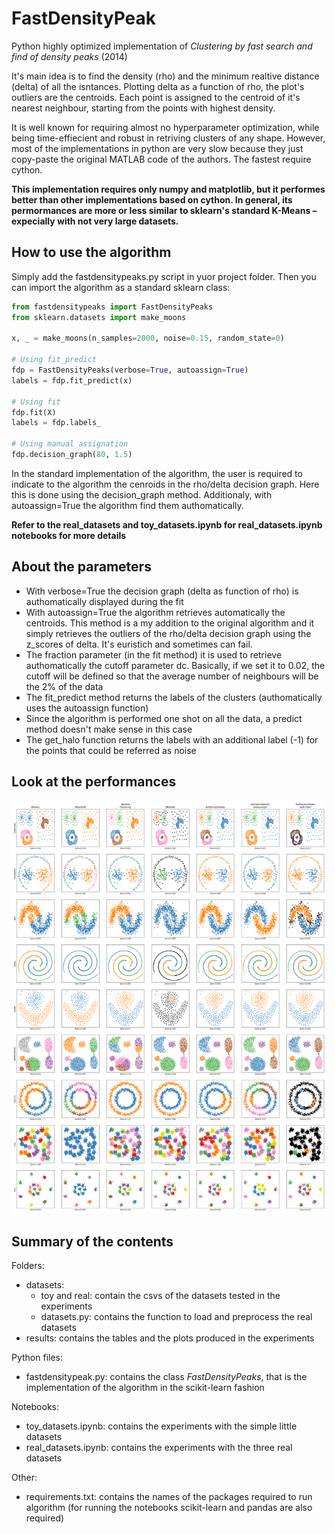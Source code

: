 # FastDensityPeak
Python highly optimized implementation of _Clustering by fast search and find of density peaks_ (2014)

It's main idea is to find the density (rho) and the minimum realtive distance (delta) of all the isntances. Plotting delta as a function of rho, the plot's outliers are the centroids. Each point is assigned to the centroid of it's nearest neighbour, starting from the points with highest density.

It is well known for requiring almost no hyperparameter optimization, while being time-effiecient and robust in retriving clusters of any shape. However, most of the implementations in python are very slow because they just copy-paste the original MATLAB code of the authors. The fastest require cython.

**This implementation requires only numpy and matplotlib, but it performes better than other implementations based on cython. In general, its permormances are more or less similar to sklearn's standard K-Means – expecially with not very large datasets.**

## How to use the algorithm

Simply add the fastdensitypeaks.py script in yuor project folder. Then you can import the algorithm as a standard sklearn class:

```Python
from fastdensitypeaks import FastDensityPeaks
from sklearn.datasets import make_moons

x, _ = make_moons(n_samples=2000, noise=0.15, random_state=0)

# Using fit_predict
fdp = FastDensityPeaks(verbose=True, autoassign=True)
labels = fdp.fit_predict(x) 

# Using fit 
fdp.fit(X)
labels = fdp.labels_

# Using manual assignation
fdp.decision_graph(80, 1.5)
```

In the standard implementation of the algorithm, the user is required to indicate to the algorithm the cenroids in the rho/delta decision graph. Here this is done using the decision_graph method. Additionaly, with autoassign=True the algorithm find them authomatically. 

**Refer to the real_datasets and toy_datasets.ipynb for real_datasets.ipynb notebooks for more details**

## About the parameters

- With verbose=True the decision graph (delta as function of rho) is authomatically displayed during the fit
- With autoassign=True the algorithm retrieves automatically the centroids. This method is a my addition to the original algorithm and it simply retrieves the outliers of the rho/delta decision graph using the z_scores of delta. It's euristich and sometimes can fail.
- The fraction parameter (in the fit method) it is used to retrieve authomatically the cutoff parameter dc. Basically, if we set it to 0.02, the cutoff will be defined so that the average number of neighbours will be the 2% of the data
- The fit_predict method returns the labels of the clusters (authomatically uses the autoassign function)
- Since the algorithm is performed one shot on all the data, a predict method doesn't make sense in this case
- The get_halo function returns the labels with an additional label (-1) for the points that could be referred as noise


## Look at the performances
![Alt text](results/toy_datasets.png?raw=true "Toy datasets")

## Summary of the contents
Folders:
- datasets: 
  - toy and real: contain the csvs of the datasets tested in the experiments
  - datasets.py: contains the function to load and preprocess the real datasets
- results: contains the tables and the plots produced in the experiments

Python files:
- fastdensitypeak.py: contains the class _FastDensityPeaks_, that is the implementation of the algorithm in the scikit-learn fashion

Notebooks:
- toy_datasets.ipynb: contains the experiments with the simple little datasets
- real_datasets.ipynb: contains the experiments with the three real datasets

Other:
- requirements.txt: contains the names of the packages required to run algorithm (for running the notebooks scikit-learn and pandas are also required)

